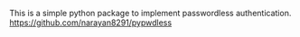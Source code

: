 This is a simple python package to implement passwordless authentication.
https://github.com/narayan8291/pypwdless